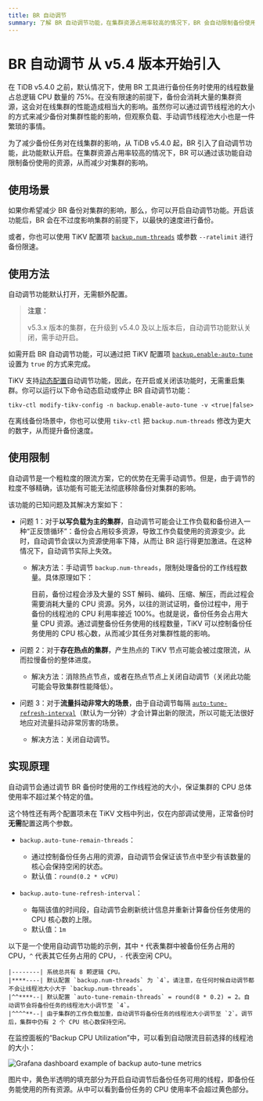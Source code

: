 ```yaml
---
title: BR 自动调节
summary: 了解 BR 自动调节功能，在集群资源占用率较高的情况下，BR 会自动限制备份使用的资源以求减少对集群的影响。
---
```


# BR 自动调节 <span class="version-mark">从 v5.4 版本开始引入</span>

在 TiDB v5.4.0 之前，默认情况下，使用 BR 工具进行备份任务时使用的线程数量占总逻辑 CPU 数量的 75%。在没有限速的前提下，备份会消耗大量的集群资源，这会对在线集群的性能造成相当大的影响。虽然你可以通过调节线程池的大小的方式来减少备份对集群性能的影响，但观察负载、手动调节线程池大小也是一件繁琐的事情。

为了减少备份任务对在线集群的影响，从 TiDB v5.4.0 起，BR 引入了自动调节功能，此功能默认开启。在集群资源占用率较高的情况下，BR 可以通过该功能自动限制备份使用的资源，从而减少对集群的影响。

## 使用场景

如果你希望减少 BR 备份对集群的影响，那么，你可以开启自动调节功能。开启该功能后，BR 会在不过度影响集群的前提下，以最快的速度进行备份。

或者，你也可以使用 TiKV 配置项 [`backup.num-threads`](/tikv-configuration-file.md#num-threads-1) 或参数 `--ratelimit` 进行备份限速。

## 使用方法

自动调节功能默认打开，无需额外配置。

> **注意：**
>
> v5.3.x 版本的集群，在升级到 v5.4.0 及以上版本后，自动调节功能默认关闭，需手动开启。

如需开启 BR 自动调节功能，可以通过把 TiKV 配置项 [`backup.enable-auto-tune`](/tikv-configuration-file.md#enable-auto-tune-从-v54-版本开始引入) 设置为 `true` 的方式来完成。

TiKV 支持[动态配置](/tikv-control.md#动态修改-tikv-的配置)自动调节功能，因此，在开启或关闭该功能时，无需重启集群。你可以运行以下命令动态启动或停止 BR 自动调节功能：

```shell
tikv-ctl modify-tikv-config -n backup.enable-auto-tune -v <true|false>
```

在离线备份场景中，你也可以使用 `tikv-ctl` 把 `backup.num-threads` 修改为更大的数字，从而提升备份速度。

## 使用限制

自动调节是一个粗粒度的限流方案，它的优势在无需手动调节。但是，由于调节的粒度不够精确，该功能有可能无法彻底移除备份对集群的影响。

该功能的已知问题及其解决方案如下：

- 问题 1：对于**以写负载为主的集群**，自动调节可能会让工作负载和备份进入一种“正反馈循环”：备份会占用较多资源，导致工作负载使用的资源变少。此时，自动调节会误以为资源使用率下降，从而让 BR 运行得更加激进。在这种情况下，自动调节实际上失效。
    - 解决方法：手动调节 `backup.num-threads`，限制处理备份的工作线程数量。具体原理如下：

        目前，备份过程会涉及大量的 SST 解码、编码、压缩、解压，而此过程会需要消耗大量的 CPU 资源。另外，以往的测试证明，备份过程中，用于备份的线程池的 CPU 利用率接近 100%。也就是说，备份任务会占用大量 CPU 资源。通过调整备份任务使用的线程数量，TiKV 可以控制备份任务使用的 CPU 核心数，从而减少其任务对集群性能的影响。

- 问题 2：对于**存在热点的集群**，产生热点的 TiKV 节点可能会被过度限流，从而拉慢备份的整体进度。
    - 解决方法：消除热点节点，或者在热点节点上关闭自动调节（关闭此功能可能会导致集群性能降低）。
- 问题 3：对于**流量抖动非常大的场景**，由于自动调节每隔 [`auto-tune-refresh-interval`](#实现原理)（默认为一分钟）才会计算出新的限流，所以可能无法很好地应对流量抖动非常厉害的场景。
    - 解决方法：关闭自动调节。

## 实现原理

自动调节会通过调节 BR 备份时使用的工作线程池的大小，保证集群的 CPU 总体使用率不超过某个特定的值。

这个特性还有两个配置项未在 TiKV 文档中列出，仅在内部调试使用，正常备份时**无需**配置这两个参数。

- `backup.auto-tune-remain-threads`：
    - 通过控制备份任务占用的资源，自动调节会保证该节点中至少有该数量的核心会保持空闲的状态。
    - 默认值：`round(0.2 * vCPU)`

- `backup.auto-tune-refresh-interval`：
    - 每隔该值的时间段，自动调节会刷新统计信息并重新计算备份任务使用的 CPU 核心数的上限。
    - 默认值：`1m`

以下是一个使用自动调节功能的示例，其中 `*` 代表集群中被备份任务占用的 CPU，`^` 代表其它任务占用的 CPU，`-` 代表空闲 CPU。

```
|--------| 系统总共有 8 颗逻辑 CPU。
|****----| 默认配置 `backup.num-threads` 为 `4`。请注意，在任何时候自动调节都不会让线程池大小大于 `backup.num-threads`。
|^^****--| 默认配置 `auto-tune-remain-threads` = round(8 * 0.2) = 2。自动调节会将备份任务的线程池大小调节至 `4`。
|^^^^**--| 由于集群的工作负载加重，自动调节将备份任务的线程池大小调节至 `2`。调节后，集群中仍有 2 个 CPU 核心数保持空闲。
```

在监控面板的“Backup CPU Utilization”中，可以看到自动限流目前选择的线程池的大小：

![Grafana dashboard example of backup auto-tune metrics](https://download.pingcap.com/images/docs-cn/br/backup-auto-throttle.png)

图片中，黄色半透明的填充部分为开启自动调节后备份任务可用的线程，即备份任务能使用的所有资源。从中可以看到备份任务的 CPU 使用率不会超过黄色部分。
